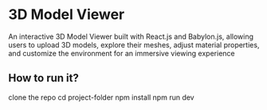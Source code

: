 # 3D Model Viewer
An interactive 3D Model Viewer built with React.js and Babylon.js, allowing users to upload 3D models, explore their meshes, adjust material properties, and customize the environment for an immersive viewing experience


## How to run it?
clone the repo
cd project-folder
npm install
npm run dev
